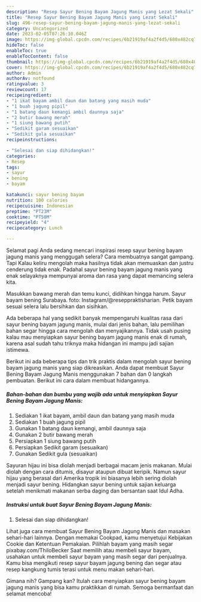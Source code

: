 ```yaml
---
description: "Resep Sayur Bening Bayam Jagung Manis yang Lezat Sekali"
title: "Resep Sayur Bening Bayam Jagung Manis yang Lezat Sekali"
slug: 496-resep-sayur-bening-bayam-jagung-manis-yang-lezat-sekali
category: Uncategorized
date: 2023-02-05T07:26:10.046Z
image: https://img-global.cpcdn.com/recipes/6b21919af4a2f4d5/680x482cq70/sayur-bening-bayam-jagung-manis-foto-resep-utama.jpg
hideToc: false
enableToc: true
enableTocContent: false
thumbnail: https://img-global.cpcdn.com/recipes/6b21919af4a2f4d5/680x482cq70/sayur-bening-bayam-jagung-manis-foto-resep-utama.jpg
cover: https://img-global.cpcdn.com/recipes/6b21919af4a2f4d5/680x482cq70/sayur-bening-bayam-jagung-manis-foto-resep-utama.jpg
author: Admin
authorAv: notfound
ratingvalue: 3
reviewcount: 17
recipeingredient:
- "1 ikat bayam ambil daun dan batang yang masih muda"
- "1 buah jagung pipil"
- "1 batang daun kemangi ambil daunnya saja"
- "2 butir bawang merah"
- "1 siung bawang putih"
- "Sedikit garam sesuaikan"
- "Sedikit gula sesuaikan"
recipeinstructions:

- "Selesai dan siap dihidangkan!"
categories:
- Resep
tags:
- sayur
- bening
- bayam

katakunci: sayur bening bayam 
nutrition: 100 calories
recipecuisine: Indonesian
preptime: "PT23M"
cooktime: "PT50M"
recipeyield: "4"
recipecategory: Lunch

---
```



Selamat pagi Anda sedang mencari inspirasi resep sayur bening bayam jagung manis yang menggugah selera? Cara membuatnya sangat gampang. Tapi Kalau keliru mengolah maka hasilnya tidak akan memuaskan dan justru cenderung tidak enak. Padahal sayur bening bayam jagung manis yang enak selayaknya mempunyai aroma dan rasa yang dapat memancing selera kita.


Masukkan bawang merah dan temu kunci, didihkan hingga harum. Sayur bayam bening Surabaya. foto: Instagram/@reseppraktisharian. Petik bayam sesuai selera lalu bersihkan dan sisihkan.

Ada beberapa hal yang sedikit banyak mempengaruhi kualitas rasa dari sayur bening bayam jagung manis, mulai dari jenis bahan, lalu pemilihan bahan segar hingga cara mengolah dan menyajikannya. Tidak usah pusing kalau mau menyiapkan sayur bening bayam jagung manis enak di rumah, karena asal sudah tahu triknya maka hidangan ini mampu jadi sajian istimewa.


Berikut ini ada beberapa tips dan trik praktis dalam mengolah sayur bening bayam jagung manis yang siap dikreasikan. Anda dapat membuat Sayur Bening Bayam Jagung Manis menggunakan 7 bahan dan 0 langkah pembuatan. Berikut ini cara dalam membuat hidangannya.

<!--inarticleads1-->

##### Bahan-bahan dan bumbu yang wajib ada untuk menyiapkan Sayur Bening Bayam Jagung Manis:

1. Sediakan 1 ikat bayam, ambil daun dan batang yang masih muda
1. Sediakan 1 buah jagung pipil
1. Gunakan 1 batang daun kemangi, ambil daunnya saja
1. Gunakan 2 butir bawang merah
1. Persiapkan 1 siung bawang putih
1. Persiapkan Sedikit garam (sesuaikan)
1. Gunakan Sedikit gula (sesuaikan)


Sayuran hijau ini bisa diolah menjadi berbagai macam jenis makanan. Mulai diolah dengan cara ditumis, disayur ataupun dibuat keripik. Namun sayur hijau yang berasal dari Amerika tropik ini biasanya lebih sering diolah menjadi sayur bening. Hidangkan sayur bening untuk sajian keluarga setelah menikmati makanan serba daging dan bersantan saat Idul Adha. 

<!--inarticleads2-->

##### Instruksi untuk buat Sayur Bening Bayam Jagung Manis:


1. Selesai dan siap dihidangkan!

Lihat juga cara membuat Sayur Bening Bayam Jagung Manis dan masakan sehari-hari lainnya. Dengan memakai Cookpad, kamu menyetujui Kebijakan Cookie dan Ketentuan Pemakaian. Pilihlah bayam yang masih segar pixabay.com/ThiloBecker Saat memilih atau membeli sayur bayam, usahakan untuk membeli sayur bayam yang masih segar dari penjualnya. Kamu bisa mengikuti resep sayur bayam jagung bening dan segar atau resep kangkung tumis terasi untuk menu makan sehari-hari. 

Gimana nih? Gampang kan? Itulah cara menyiapkan sayur bening bayam jagung manis yang bisa kamu praktikkan di rumah. Semoga bermanfaat dan selamat mencoba!
